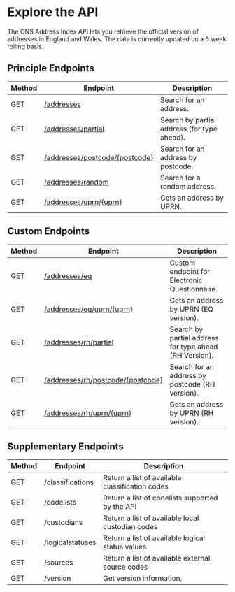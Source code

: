 <h1>Explore the API</h1>

<p>The ONS Address Index API lets you retrieve the official version of addresses in England and Wales. The data is currently updated on a 6 week rolling basis.</p>

<h2>Principle Endpoints</h2>

<table class="table">
    <thead class="table--head">
    <th scope="col" class="table--header--cell">Method</th>
    <th scope="col" class="table--header--cell">Endpoint</th>
    <th scope="col" class="table--header--cell">Description</th>
    </thead>
    <tbody>
    <tr class="table--row">
        <td class="table--cell">GET</td>
        <td class="table--cell"><a href="addresses/readme.md">/addresses</a></td>
        <td class="table--cell">
            Search for an address.
        </td>
    </tr>
    <tr class="table--row">
        <td class="table--cell">GET</td>
        <td class="table--cell"><a href="partial/readme.md">/addresses/partial</a></td>
        <td class="table--cell">
            Search by partial address (for type ahead).
        </td>
    </tr>
    <tr class="table--row">
        <td class="table--cell">GET</td>
        <td class="table--cell"><a href="postcode/readme.md">/addresses/postcode/{postcode}</a></td>
        <td class="table--cell">
            Search for an address by postcode.
        </td>
    </tr>
    <tr class="table--row">
        <td class="table--cell">GET</td>
        <td class="table--cell"><a href="random/readme.md">/addresses/random</a></td>
        <td class="table--cell">
            Search for a random address.
        </td>
    </tr>
    <tr class="table--row">
        <td class="table--cell">GET</td>
        <td class="table--cell"><a href="uprn/readme.md">/addresses/uprn/{uprn}</a></td>
        <td class="table--cell">
            Gets an address by UPRN.
        </td>
    </tr>
   </tbody>
</table>

<h2>Custom Endpoints</h2>

<table class="table">
    <thead class="table--head">
    <th scope="col" class="table--header--cell">Method</th>
    <th scope="col" class="table--header--cell">Endpoint</th>
    <th scope="col" class="table--header--cell">Description</th>
    </thead>
    <tbody>
    <tr class="table--row">
        <td class="table--cell">GET</td>
        <td class="table--cell"><a href="eq/readme.md">/addresses/eq</a></td>
        <td class="table--cell">
            Custom endpoint for Electronic Questionnaire.
        </td>
    </tr>
         <tr class="table--row">
            <td class="table--cell">GET</td>
            <td class="table--cell"><a href="eq/uprn/readme.md">/addresses/eq/uprn/{uprn}</a></td>
            <td class="table--cell">
                Gets an address by UPRN (EQ version).
            </td>
        </tr>
    <tr class="table--row">
        <td class="table--cell">GET</td>
        <td class="table--cell"><a href="rh/partial/readme.md">/addresses/rh/partial</a></td>
        <td class="table--cell">
            Search by partial address for type ahead (RH Version).
        </td>
    </tr>
    <tr class="table--row">
        <td class="table--cell">GET</td>
        <td class="table--cell"><a href="rh/postcode/readme.md">/addresses/rh/postcode/{postcode}</a></td>
        <td class="table--cell">
            Search for an address by postcode (RH version).
        </td>
    </tr>
    <tr class="table--row">
        <td class="table--cell">GET</td>
        <td class="table--cell"><a href="rh/uprn/readme.md">/addresses/rh/uprn/{uprn}</a></td>
        <td class="table--cell">
            Gets an address by UPRN (RH version).
        </td>
    </tr>
  </tbody>
</table>


<h2>Supplementary Endpoints</h2>

<table class="table">
    <thead class="table--head">
    <th scope="col" class="table--header--cell">Method</th>
    <th scope="col" class="table--header--cell">Endpoint</th>
    <th scope="col" class="table--header--cell">Description</th>
    </thead>
    <tbody>
    <tr class="table--row">
        <td class="table--cell">GET</td>
        <td class="table--cell">/classifications</td>
        <td class="table--cell">
            Return a list of available classification codes
        </td>
    </tr>
    <tr class="table--row">
        <td class="table--cell">GET</td>
        <td class="table--cell">/codelists</td>
        <td class="table--cell">
            Return a list of codelists supported by the API
        </td>
    </tr>
    <tr class="table--row">
        <td class="table--cell">GET</td>
        <td class="table--cell">/custodians</td>
        <td class="table--cell">
            Return a list of available local custodian codes
        </td>
    </tr>
    <tr class="table--row">
        <td class="table--cell">GET</td>
        <td class="table--cell">/logicalstatuses</td>
        <td class="table--cell">
            Return a list of available logical status values
        </td>
    </tr>
    <tr class="table--row">
        <td class="table--cell">GET</td>
        <td class="table--cell">/sources</td>
        <td class="table--cell">
            Return a list of available external source codes
        </td>
    </tr>
    <tr class="table--row">
        <td class="table--cell">GET</td>
        <td class="table--cell">/version</td>
        <td class="table--cell">
            Get version information.
        </td>
    </tr>
    </tbody>
</table>